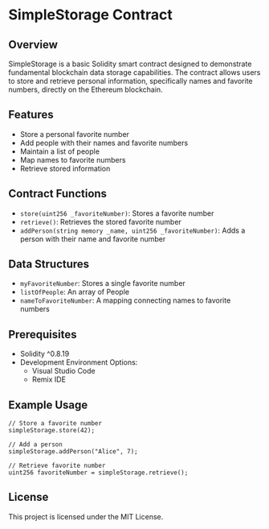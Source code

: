 # SimpleStorage Contract

## Overview

SimpleStorage is a basic Solidity smart contract designed to demonstrate fundamental blockchain data storage capabilities. The contract allows users to store and retrieve personal information, specifically names and favorite numbers, directly on the Ethereum blockchain.

## Features

- Store a personal favorite number
- Add people with their names and favorite numbers
- Maintain a list of people
- Map names to favorite numbers
- Retrieve stored information

## Contract Functions

- `store(uint256 _favoriteNumber)`: Stores a favorite number
- `retrieve()`: Retrieves the stored favorite number
- `addPerson(string memory _name, uint256 _favoriteNumber)`: Adds a person with their name and favorite number

## Data Structures

- `myFavoriteNumber`: Stores a single favorite number
- `listOfPeople`: An array of People
- `nameToFavoriteNumber`: A mapping connecting names to favorite numbers

## Prerequisites

- Solidity ^0.8.19
- Development Environment Options:
  - Visual Studio Code
  - Remix IDE

## Example Usage

```solidity
// Store a favorite number
simpleStorage.store(42);

// Add a person
simpleStorage.addPerson("Alice", 7);

// Retrieve favorite number
uint256 favoriteNumber = simpleStorage.retrieve();
```

## License

This project is licensed under the MIT License.
